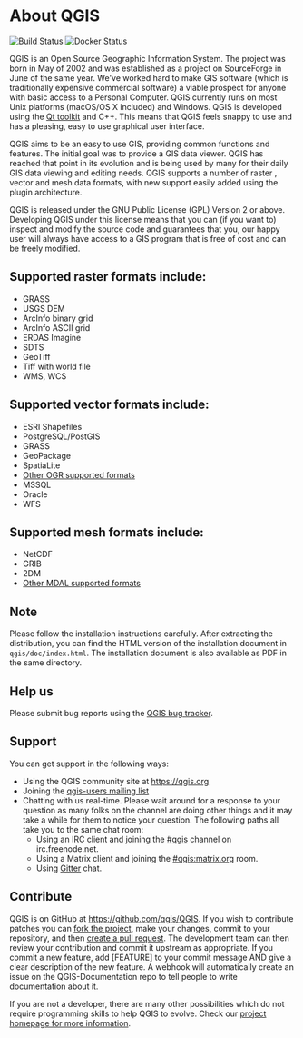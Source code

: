 # About QGIS

[![Build Status](https://travis-ci.org/qgis/QGIS.svg?branch=master)](https://travis-ci.org/qgis/QGIS)
[![Docker Status](https://img.shields.io/docker/automated/qgis/qgis.svg)](https://cloud.docker.com/app/qgis/repository/docker/qgis/qgis/general)

QGIS is an Open Source Geographic Information System. The project was born in
May of 2002 and was established as a project on SourceForge in June of the same
year. We've worked hard to make GIS software (which is traditionally expensive
commercial software) a viable prospect for anyone with basic access to a
Personal Computer.  QGIS currently runs on most Unix platforms (macOS/OS X included)
and Windows. QGIS is developed using the [Qt toolkit](https://qt.io) and C++.  This
means that QGIS feels snappy to use and has a pleasing, easy to use graphical
user interface.

QGIS aims to be an easy to use GIS, providing common functions and
features. The initial goal was to provide a GIS data viewer. QGIS has
reached that point in its evolution and is being used by many for their
daily GIS data viewing and editing needs. QGIS supports a number of raster
, vector and mesh data formats, with new support easily added using the plugin
architecture.

QGIS is released under the GNU Public License (GPL) Version 2 or above.
Developing QGIS under this license means that you can (if you want to) inspect
and modify the source code and guarantees that you, our happy user will always
have access to a GIS program that is free of cost and can be freely
modified.

## Supported raster formats include:

 * GRASS
 * USGS DEM
 * ArcInfo binary grid
 * ArcInfo ASCII grid
 * ERDAS Imagine
 * SDTS
 * GeoTiff
 * Tiff with world file
 * WMS, WCS

## Supported vector formats include:

 * ESRI Shapefiles
 * PostgreSQL/PostGIS
 * GRASS
 * GeoPackage
 * SpatiaLite
 * [Other OGR supported formats](http://www.gdal.org/ogr_formats.html)
 * MSSQL
 * Oracle
 * WFS

## Supported mesh formats include:

 * NetCDF
 * GRIB
 * 2DM
 * [Other MDAL supported formats](https://github.com/lutraconsulting/MDAL#supported-formats)



## Note

Please follow the installation instructions carefully.
After extracting the distribution, you can find the HTML version of the
installation document in `qgis/doc/index.html`. The installation document is
also available as PDF in the same directory.

## Help us
Please submit bug reports using the [QGIS bug tracker](https://github.com/qgis/QGIS/issues/).

## Support
You can get support in the following ways:

 -  Using the QGIS community site at https://qgis.org
 -  Joining the [qgis-users mailing list](https://lists.osgeo.org/mailman/listinfo/qgis-user)
 -  Chatting with us real-time.
    Please wait around for a response to your question as many folks
    on the channel are doing other things and it may take a while for
    them to notice your question.
    The following paths all take you to the same chat room:
     - Using an IRC client and joining the [#qgis](http://webchat.freenode.net/?channels=#qgis) channel on irc.freenode.net.
     - Using a Matrix client and joining the [#qgis:matrix.org](http://matrix.to/#/#qgis:matrix.org) room.
     - Using [Gitter](https://gitter.im/qgis/QGIS?utm_source=badge&utm_medium=badge&utm_campaign=pr-badge&utm_content=badge) chat.

## Contribute

QGIS is on GitHub at https://github.com/qgis/QGIS. If you wish to contribute
patches you can [fork the project](https://help.github.com/forking/), make your changes, commit to your
repository, and then [create a pull request](https://help.github.com/articles/creating-a-pull-request-from-a-fork/). The development team can then
review your contribution and commit it upstream as appropriate.
If you commit a new feature, add [FEATURE] to your commit message AND give a clear description of the new feature. A webhook will automatically create an issue on the QGIS-Documentation repo to tell people to write documentation about it.

If you are not a developer, there are many other possibilities which do not require programming skills to help QGIS to evolve. Check our [project homepage for more information](http://qgis.org/en/site/getinvolved/index.html).
